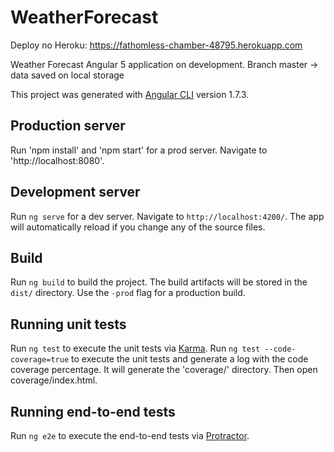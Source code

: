 # WeatherForecast
Deploy no Heroku: https://fathomless-chamber-48795.herokuapp.com

Weather Forecast
Angular 5 application on development.
Branch master -> data saved on local storage

This project was generated with [Angular CLI](https://github.com/angular/angular-cli) version 1.7.3.

## Production server
Run 'npm install' and 'npm start' for a prod server. Navigate to 'http://localhost:8080'.

## Development server
Run `ng serve` for a dev server. Navigate to `http://localhost:4200/`. The app will automatically reload if you change any of the source files.

## Build
Run `ng build` to build the project. The build artifacts will be stored in the `dist/` directory. Use the `-prod` flag for a production build.

## Running unit tests
Run `ng test` to execute the unit tests via [Karma](https://karma-runner.github.io).
Run `ng test --code-coverage=true` to execute the unit tests and generate a log with the code coverage percentage. It will generate the 'coverage/' directory. Then open coverage/index.html.

## Running end-to-end tests
Run `ng e2e` to execute the end-to-end tests via [Protractor](http://www.protractortest.org/).